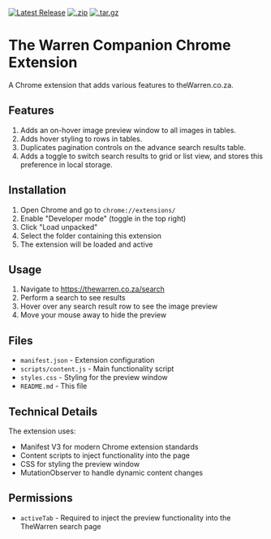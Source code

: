 [![Latest Release](https://img.shields.io/badge/Release-v1.2.2-blue.svg)](https://github.com/Manrich121/the-warren-companion/releases/latest) [![.zip](https://img.shields.io/badge/download%20v1.2.2-.zip-green)](https://github.com/Manrich121/the-warren-companion/archive/refs/tags/v1.2.2.zip) [![.tar.gz](https://img.shields.io/badge/download%20v1.2.2-.tar.gz-green)](https://github.com/Manrich121/the-warren-companion/archive/refs/tags/v1.2.2.tar.gz)

# The Warren Companion Chrome Extension

A Chrome extension that adds various features to theWarren.co.za.

## Features

1. Adds an on-hover image preview window to all images in tables.
2. Adds hover styling to rows in tables.
3. Duplicates pagination controls on the advance search results table.
4. Adds a toggle to switch search results to grid or list view, and stores this preference in local storage.

## Installation

1. Open Chrome and go to `chrome://extensions/`
2. Enable "Developer mode" (toggle in the top right)
3. Click "Load unpacked"
4. Select the folder containing this extension
5. The extension will be loaded and active

## Usage

1. Navigate to https://thewarren.co.za/search
2. Perform a search to see results
3. Hover over any search result row to see the image preview
4. Move your mouse away to hide the preview

## Files

- `manifest.json` - Extension configuration
- `scripts/content.js` - Main functionality script
- `styles.css` - Styling for the preview window
- `README.md` - This file

## Technical Details

The extension uses:
- Manifest V3 for modern Chrome extension standards
- Content scripts to inject functionality into the page
- CSS for styling the preview window
- MutationObserver to handle dynamic content changes

## Permissions

- `activeTab` - Required to inject the preview functionality into the TheWarren search page
